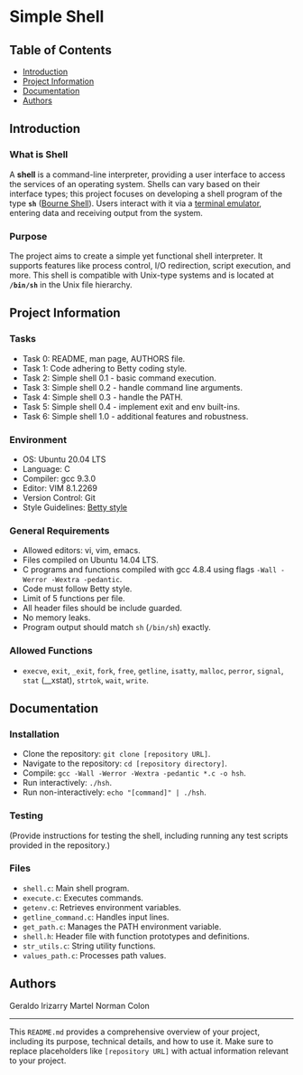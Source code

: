 # Simple Shell

## Table of Contents

- [Introduction](#introduction)
- [Project Information](#project-information)
- [Documentation](#documentation)
- [Authors](#authors)

## Introduction

### What is Shell

A **shell** is a command-line interpreter, providing a user interface to access the services of an operating system. Shells can vary based on their interface types; this project focuses on developing a shell program of the type **`sh`** ([Bourne Shell](https://en.wikipedia.org/wiki/Bourne_shell)). Users interact with it via a [terminal emulator](https://en.wikipedia.org/wiki/Terminal_emulator), entering data and receiving output from the system.

### Purpose

The project aims to create a simple yet functional shell interpreter. It supports features like process control, I/O redirection, script execution, and more. This shell is compatible with Unix-type systems and is located at **`/bin/sh`** in the Unix file hierarchy.

## Project Information

### Tasks

- Task 0: README, man page, AUTHORS file.
- Task 1: Code adhering to Betty coding style.
- Task 2: Simple shell 0.1 - basic command execution.
- Task 3: Simple shell 0.2 - handle command line arguments.
- Task 4: Simple shell 0.3 - handle the PATH.
- Task 5: Simple shell 0.4 - implement exit and env built-ins.
- Task 6: Simple shell 1.0 - additional features and robustness.

### Environment

- OS: Ubuntu 20.04 LTS
- Language: C
- Compiler: gcc 9.3.0
- Editor: VIM 8.1.2269
- Version Control: Git
- Style Guidelines: [Betty style](https://github.com/holbertonschool/Betty/wiki)

### General Requirements

- Allowed editors: vi, vim, emacs.
- Files compiled on Ubuntu 14.04 LTS.
- C programs and functions compiled with gcc 4.8.4 using flags `-Wall -Werror -Wextra -pedantic`.
- Code must follow Betty style.
- Limit of 5 functions per file.
- All header files should be include guarded.
- No memory leaks.
- Program output should match `sh` (`/bin/sh`) exactly.

### Allowed Functions

- `execve`, `exit`, `_exit`, `fork`, `free`, `getline`, `isatty`, `malloc`, `perror`, `signal`, `stat` (__xstat), `strtok`, `wait`, `write`.

## Documentation

### Installation

- Clone the repository: `git clone [repository URL]`.
- Navigate to the repository: `cd [repository directory]`.
- Compile: `gcc -Wall -Werror -Wextra -pedantic *.c -o hsh`.
- Run interactively: `./hsh`.
- Run non-interactively: `echo "[command]" | ./hsh`.

### Testing

(Provide instructions for testing the shell, including running any test scripts provided in the repository.)

### Files

- `shell.c`: Main shell program.
- `execute.c`: Executes commands.
- `getenv.c`: Retrieves environment variables.
- `getline_command.c`: Handles input lines.
- `get_path.c`: Manages the PATH environment variable.
- `shell.h`: Header file with function prototypes and definitions.
- `str_utils.c`: String utility functions.
- `values_path.c`: Processes path values.




## Authors

Geraldo Irizarry Martel
Norman Colon

---

This `README.md` provides a comprehensive overview of your project, including its purpose, technical details, and how to use it. Make sure to replace placeholders like `[repository URL]` with actual information relevant to your project.

